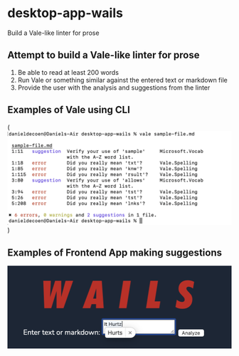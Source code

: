 # desktop-app-wails
Build a Vale-like linter for prose

## Attempt to build a Vale-like linter for prose
1. Be able to read at least 200 words
2. Run Vale or something similar against the entered text or markdown file
3. Provide the user with the analysis and suggestions from the linter

## Examples of Vale using CLI
(![Vale](<Vale CLI.png>))

## Examples of Frontend App making suggestions
![Wails](<Wails App Spell Check.png>)
